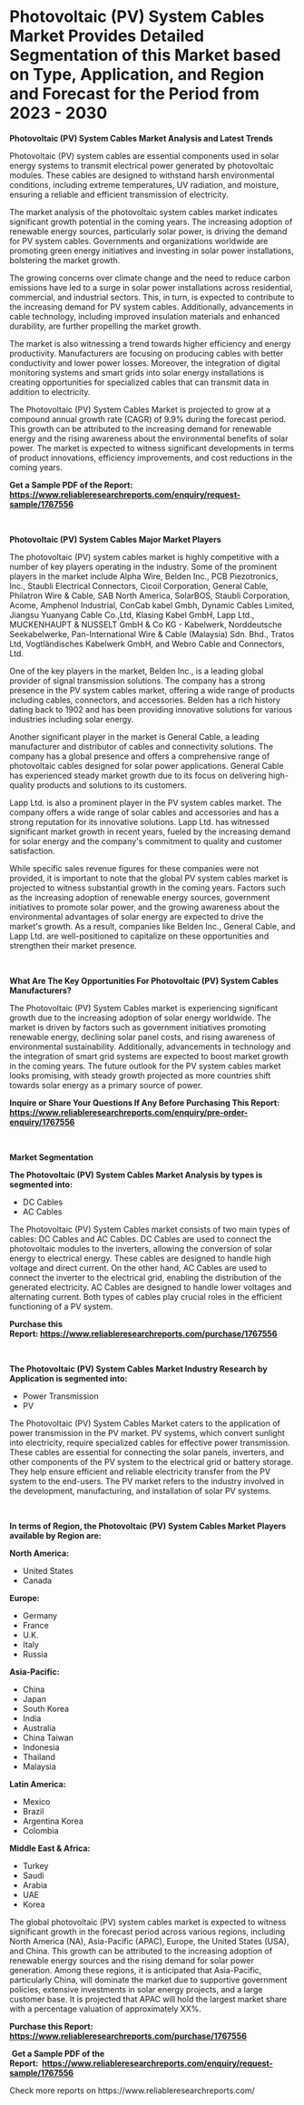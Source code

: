 <p><h1>Photovoltaic (PV) System Cables Market Provides Detailed Segmentation of this Market based on Type, Application, and Region and Forecast for the Period from 2023 - 2030</h1></p><p><strong>Photovoltaic (PV) System Cables Market Analysis and Latest Trends</strong></p>
<p><p>Photovoltaic (PV) system cables are essential components used in solar energy systems to transmit electrical power generated by photovoltaic modules. These cables are designed to withstand harsh environmental conditions, including extreme temperatures, UV radiation, and moisture, ensuring a reliable and efficient transmission of electricity.</p><p>The market analysis of the photovoltaic system cables market indicates significant growth potential in the coming years. The increasing adoption of renewable energy sources, particularly solar power, is driving the demand for PV system cables. Governments and organizations worldwide are promoting green energy initiatives and investing in solar power installations, bolstering the market growth.</p><p>The growing concerns over climate change and the need to reduce carbon emissions have led to a surge in solar power installations across residential, commercial, and industrial sectors. This, in turn, is expected to contribute to the increasing demand for PV system cables. Additionally, advancements in cable technology, including improved insulation materials and enhanced durability, are further propelling the market growth.</p><p>The market is also witnessing a trend towards higher efficiency and energy productivity. Manufacturers are focusing on producing cables with better conductivity and lower power losses. Moreover, the integration of digital monitoring systems and smart grids into solar energy installations is creating opportunities for specialized cables that can transmit data in addition to electricity.</p><p>The Photovoltaic (PV) System Cables Market is projected to grow at a compound annual growth rate (CAGR) of 9.9% during the forecast period. This growth can be attributed to the increasing demand for renewable energy and the rising awareness about the environmental benefits of solar power. The market is expected to witness significant developments in terms of product innovations, efficiency improvements, and cost reductions in the coming years.</p></p>
<p><strong>Get a Sample PDF of the Report:&nbsp; <a href="https://www.reliableresearchreports.com/enquiry/request-sample/1767556">https://www.reliableresearchreports.com/enquiry/request-sample/1767556</a></strong></p>
<p>&nbsp;</p>
<p><strong>Photovoltaic (PV) System Cables Major Market Players</strong></p>
<p><p>The photovoltaic (PV) system cables market is highly competitive with a number of key players operating in the industry. Some of the prominent players in the market include Alpha Wire, Belden Inc., PCB Piezotronics, Inc., Staubli Electrical Connectors, Cicoil Corporation, General Cable, Philatron Wire & Cable, SAB North America, SolarBOS, Staubli Corporation, Acome, Amphenol Industrial, ConCab kabel Gmbh, Dynamic Cables Limited, Jiangsu Yuanyang Cable Co.,Ltd, Klasing Kabel GmbH, Lapp Ltd., MUCKENHAUPT & NUSSELT GmbH & Co KG - Kabelwerk, Norddeutsche Seekabelwerke, Pan-International Wire & Cable (Malaysia) Sdn. Bhd., Tratos Ltd, Vogtländisches Kabelwerk GmbH, and Webro Cable and Connectors, Ltd.</p><p>One of the key players in the market, Belden Inc., is a leading global provider of signal transmission solutions. The company has a strong presence in the PV system cables market, offering a wide range of products including cables, connectors, and accessories. Belden has a rich history dating back to 1902 and has been providing innovative solutions for various industries including solar energy.</p><p>Another significant player in the market is General Cable, a leading manufacturer and distributor of cables and connectivity solutions. The company has a global presence and offers a comprehensive range of photovoltaic cables designed for solar power applications. General Cable has experienced steady market growth due to its focus on delivering high-quality products and solutions to its customers.</p><p>Lapp Ltd. is also a prominent player in the PV system cables market. The company offers a wide range of solar cables and accessories and has a strong reputation for its innovative solutions. Lapp Ltd. has witnessed significant market growth in recent years, fueled by the increasing demand for solar energy and the company's commitment to quality and customer satisfaction.</p><p>While specific sales revenue figures for these companies were not provided, it is important to note that the global PV system cables market is projected to witness substantial growth in the coming years. Factors such as the increasing adoption of renewable energy sources, government initiatives to promote solar power, and the growing awareness about the environmental advantages of solar energy are expected to drive the market's growth. As a result, companies like Belden Inc., General Cable, and Lapp Ltd. are well-positioned to capitalize on these opportunities and strengthen their market presence.</p></p>
<p>&nbsp;</p>
<p><strong>What Are The Key Opportunities For Photovoltaic (PV) System Cables Manufacturers?</strong></p>
<p><p>The Photovoltaic (PV) System Cables market is experiencing significant growth due to the increasing adoption of solar energy worldwide. The market is driven by factors such as government initiatives promoting renewable energy, declining solar panel costs, and rising awareness of environmental sustainability. Additionally, advancements in technology and the integration of smart grid systems are expected to boost market growth in the coming years. The future outlook for the PV system cables market looks promising, with steady growth projected as more countries shift towards solar energy as a primary source of power.</p></p>
<p><strong>Inquire or Share Your Questions If Any Before Purchasing This Report: <a href="https://www.reliableresearchreports.com/enquiry/pre-order-enquiry/1767556">https://www.reliableresearchreports.com/enquiry/pre-order-enquiry/1767556</a></strong></p>
<p>&nbsp;</p>
<p><strong>Market Segmentation</strong></p>
<p><strong>The Photovoltaic (PV) System Cables Market Analysis by types is segmented into:</strong></p>
<p><ul><li>DC Cables</li><li>AC Cables</li></ul></p>
<p><p>The Photovoltaic (PV) System Cables market consists of two main types of cables: DC Cables and AC Cables. DC Cables are used to connect the photovoltaic modules to the inverters, allowing the conversion of solar energy to electrical energy. These cables are designed to handle high voltage and direct current. On the other hand, AC Cables are used to connect the inverter to the electrical grid, enabling the distribution of the generated electricity. AC Cables are designed to handle lower voltages and alternating current. Both types of cables play crucial roles in the efficient functioning of a PV system.</p></p>
<p><strong>Purchase this Report:&nbsp;<a href="https://www.reliableresearchreports.com/purchase/1767556">https://www.reliableresearchreports.com/purchase/1767556</a></strong></p>
<p>&nbsp;</p>
<p><strong>The Photovoltaic (PV) System Cables Market Industry Research by Application is segmented into:</strong></p>
<p><ul><li>Power Transmission</li><li>PV</li></ul></p>
<p><p>The Photovoltaic (PV) System Cables Market caters to the application of power transmission in the PV market. PV systems, which convert sunlight into electricity, require specialized cables for effective power transmission. These cables are essential for connecting the solar panels, inverters, and other components of the PV system to the electrical grid or battery storage. They help ensure efficient and reliable electricity transfer from the PV system to the end-users. The PV market refers to the industry involved in the development, manufacturing, and installation of solar PV systems.</p></p>
<p>&nbsp;</p>
<p><strong>In terms of Region, the Photovoltaic (PV) System Cables Market Players available by Region are:</strong></p>
<p>
    <p> <strong> North America: </strong>
        <ul>
            <li>United States</li>
            <li>Canada</li>
        </ul>
        </p> 
    <p> <strong> Europe: </strong>
        <ul>
            <li>Germany</li>
            <li>France</li>
            <li>U.K.</li>
            <li>Italy</li>
            <li>Russia</li>
        </ul>
        </p> 
    <p> <strong> Asia-Pacific: </strong>
        <ul>
            <li>China</li>
            <li>Japan</li>
            <li>South Korea</li>
            <li>India</li>
            <li>Australia</li>
            <li>China Taiwan</li>
            <li>Indonesia</li>
            <li>Thailand</li>
            <li>Malaysia</li>
        </ul>
        </p> 
    <p> <strong> Latin America: </strong>
        <ul>
            <li>Mexico</li>
            <li>Brazil</li>
            <li>Argentina Korea</li>
            <li>Colombia</li>
        </ul>
        </p> 
    <p> <strong> Middle East & Africa: </strong>
        <ul>
            <li>Turkey</li>
            <li>Saudi</li>
            <li>Arabia</li>
            <li>UAE</li>
            <li>Korea</li>
        </ul>
    </p>
    </p>
<p><p>The global photovoltaic (PV) system cables market is expected to witness significant growth in the forecast period across various regions, including North America (NA), Asia-Pacific (APAC), Europe, the United States (USA), and China. This growth can be attributed to the increasing adoption of renewable energy sources and the rising demand for solar power generation. Among these regions, it is anticipated that Asia-Pacific, particularly China, will dominate the market due to supportive government policies, extensive investments in solar energy projects, and a large customer base. It is projected that APAC will hold the largest market share with a percentage valuation of approximately XX%.</p></p>
<p><strong>Purchase this Report: <a href="https://www.reliableresearchreports.com/purchase/1767556">https://www.reliableresearchreports.com/purchase/1767556</a></strong></p>
<p>&nbsp;<strong>Get a Sample PDF of the Report:&nbsp;&nbsp;<a href="https://www.reliableresearchreports.com/enquiry/request-sample/1767556">https://www.reliableresearchreports.com/enquiry/request-sample/1767556</a></strong></p>
<p><strong></strong></p>
<p>Check more reports on https://www.reliableresearchreports.com/</p>